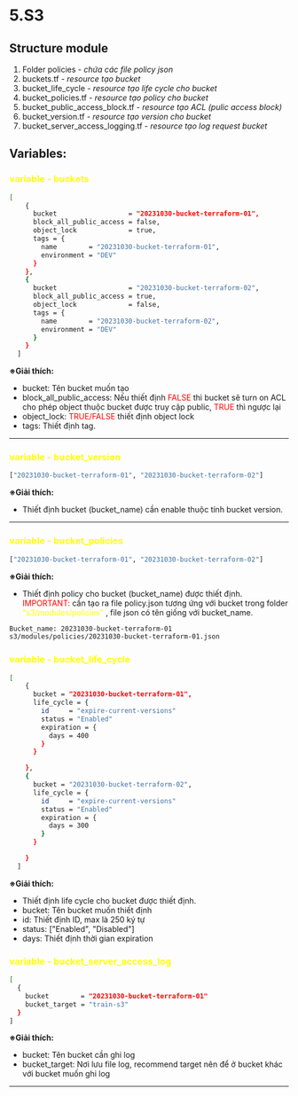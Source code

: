 # 5.S3

## Structure module
1. Folder policies - <i> chứa các file policy json </i>
2. buckets.tf - <i>resource tạo bucket </i>
3. bucket_life_cycle - <i> resource tạo life cycle cho bucket </i>
4. bucket_policies.tf - <i> resource tạo policy cho bucket </i>
5. bucket_public_access_block.tf - <i> resource tạo ACL (pulic access block) </i>
6. bucket_version.tf - <i> resource tạo version cho bucket </i>
7. bucket_server_access_logging.tf -  <i> resource tạo log request bucket </i>


## Variables:

<h3 style="color: yellow"> variable - buckets </h3>

```sh
[
    {
      bucket                  = "20231030-bucket-terraform-01",
      block_all_public_access = false,
      object_lock             = true,
      tags = {
        name        = "20231030-bucket-terraform-01",
        environment = "DEV"
      }
    },
    {
      bucket                  = "20231030-bucket-terraform-02",
      block_all_public_access = true,
      object_lock             = false,
      tags = {
        name        = "20231030-bucket-terraform-02",
        environment = "DEV"
      }
    }
  ]
```

**※Giải thích:**
- bucket: Tên bucket muốn tạo
- block_all_public_access: Nếu thiết định <span style="color: red"> FALSE </span> thì bucket sẽ turn on ACL cho phép object thuộc bucket được truy cập public, <span style="color: red"> TRUE </span> thì ngược lại
- object_lock: <span style="color: red"> TRUE/FALSE </span> thiết định object lock
- tags: Thiết định tag.
---

<h3 style="color: yellow"> variable - bucket_version </h3>

```sh
["20231030-bucket-terraform-01", "20231030-bucket-terraform-02"]
```

**※Giải thích:**
- Thiết định bucket (bucket_name) cần enable thuộc tính bucket version.
---

<h3 style="color: yellow"> variable - bucket_policies </h3>

```sh
["20231030-bucket-terraform-01", "20231030-bucket-terraform-02"]
```

**※Giải thích:**
- Thiết định policy cho bucket (bucket_name) được thiết định.
<span style="color: red"> IMPORTANT: </span> cần tạo ra file policy.json tương ứng với bucket trong folder <span style="color: yellow"> "s3/modules/policies" </span>, file json có tên giống với bucket_name.

```sh
Bucket_name: 20231030-bucket-terraform-01
s3/modules/policies/20231030-bucket-terraform-01.json
```

<h3 style="color: yellow"> variable - bucket_life_cycle </h3>

```sh
[
    {
      bucket = "20231030-bucket-terraform-01",
      life_cycle = {
        id     = "expire-current-versions"
        status = "Enabled"
        expiration = {
          days = 400
        }
      }

    },
    {
      bucket = "20231030-bucket-terraform-02",
      life_cycle = {
        id     = "expire-current-versions"
        status = "Enabled"
        expiration = {
          days = 300
        }
      }

    }
  ]
```

**※Giải thích:**
- Thiết định life cycle cho bucket được thiết định.
- bucket: Tên bucket muốn thiết định
- id: Thiết định ID, max là 250 ký tự
- status: ["Enabled", "Disabled"]
- days: Thiết định thời gian expiration


<h3 style="color: yellow"> variable - bucket_server_access_log </h3>

```sh
[
  {
    bucket        = "20231030-bucket-terraform-01"
    bucket_target = "train-s3"
  }
]
```

**※Giải thích:**
- bucket: Tên bucket cần ghi log
- bucket_target: Nơi lưu file log, recommend target nên để ở bucket khác với bucket muốn ghi log
---


